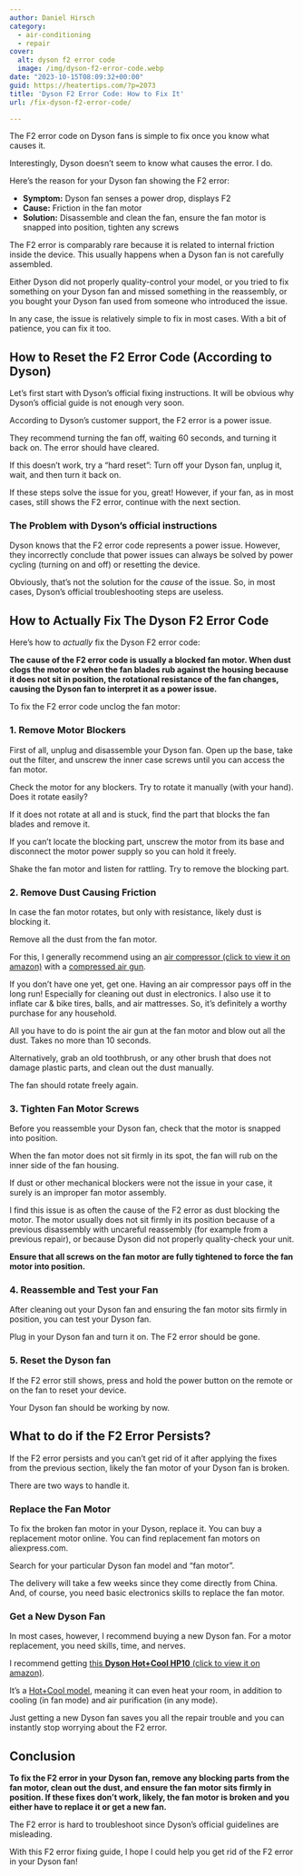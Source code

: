 ```yaml
---
author: Daniel Hirsch
category:
  - air-conditioning
  - repair
cover:
  alt: dyson f2 error code
  image: /img/dyson-f2-error-code.webp
date: "2023-10-15T08:09:32+00:00"
guid: https://heatertips.com/?p=2073
title: 'Dyson F2 Error Code: How to Fix It'
url: /fix-dyson-f2-error-code/

---
```

The F2 error code on Dyson fans is simple to fix once you know what causes it.

Interestingly, Dyson doesn’t seem to know what causes the error. I do.

Here’s the reason for your Dyson fan showing the F2 error:

- **Symptom:** Dyson fan senses a power drop, displays F2
- **Cause:** Friction in the fan motor
- **Solution:** Disassemble and clean the fan, ensure the fan motor is snapped into position, tighten any screws

The F2 error is comparably rare because it is related to internal friction inside the device. This usually happens when a Dyson fan is not carefully assembled.

Either Dyson did not properly quality-control your model, or you tried to fix something on your Dyson fan and missed something in the reassembly, or you bought your Dyson fan used from someone who introduced the issue.

In any case, the issue is relatively simple to fix in most cases. With a bit of patience, you can fix it too.

## How to Reset the F2 Error Code (According to Dyson)

Let’s first start with Dyson’s official fixing instructions. It will be obvious why Dyson’s official guide is not enough very soon.

According to Dyson’s customer support, the F2 error is a power issue.

They recommend turning the fan off, waiting 60 seconds, and turning it back on. The error should have cleared.

If this doesn’t work, try a “hard reset”: Turn off your Dyson fan, unplug it, wait, and then turn it back on.

If these steps solve the issue for you, great! However, if your fan, as in most cases, still shows the F2 error, continue with the next section.

### The Problem with Dyson’s official instructions

Dyson knows that the F2 error code represents a power issue. However, they incorrectly conclude that power issues can always be solved by power cycling (turning on and off) or resetting the device.

Obviously, that’s not the solution for the _cause_ of the issue. So, in most cases, Dyson’s official troubleshooting steps are useless.

## How to Actually Fix The Dyson F2 Error Code

Here’s how to _actually_ fix the Dyson F2 error code:

**The cause of the F2 error code is usually a blocked fan motor. When dust clogs the motor or when the fan blades rub against the housing because it does not sit in position, the rotational resistance of the fan changes, causing the Dyson fan to interpret it as a power issue.**

To fix the F2 error code unclog the fan motor:

### 1\. Remove Motor Blockers

First of all, unplug and disassemble your Dyson fan. Open up the base, take out the filter, and unscrew the inner case screws until you can access the fan motor.

Check the motor for any blockers. Try to rotate it manually (with your hand). Does it rotate easily?

If it does not rotate at all and is stuck, find the part that blocks the fan blades and remove it.

If you can’t locate the blocking part, unscrew the motor from its base and disconnect the motor power supply so you can hold it freely.

Shake the fan motor and listen for rattling. Try to remove the blocking part.

### 2\. Remove Dust Causing Friction

In case the fan motor rotates, but only with resistance, likely dust is blocking it.

Remove all the dust from the fan motor.

For this, I generally recommend using an [air compressor (click to view it on amazon)](https://www.amazon.com/CRAFTSMAN-CMEC6150K-Gallon-Air-Compressor/dp/B07KHHDJGD?crid=1Z40QB6EYFHON&keywords=air%2Bcompressor&qid=1697267302&sprefix=aircompressor%2Caps%2C172&sr=8-5&th=1&linkCode=ll1&tag=heatertips-20&linkId=b1af66c08daec9d32acb225908b4dda2&language=en_US&ref_=as_li_ss_tl) with a [compressed air gun](https://www.amazon.com/Capri-Tools-Windstorm-Performance-Adjustable/dp/B01DCHA3R2?crid=2VIZFFJ60ULLI&keywords=air%2Bcompressor%2Bgun&qid=1697267351&sprefix=air%2Bcompressor%2Bgun%2Caps%2C165&sr=8-5&th=1&linkCode=ll1&tag=heatertips-20&linkId=19a465d4b47eee9a21523aa51dfd76c1&language=en_US&ref_=as_li_ss_tl).

If you don’t have one yet, get one. Having an air compressor pays off in the long run! Especially for cleaning out dust in electronics. I also use it to inflate car & bike tires, balls, and air mattresses. So, it’s definitely a worthy purchase for any household.

All you have to do is point the air gun at the fan motor and blow out all the dust. Takes no more than 10 seconds.

Alternatively, grab an old toothbrush, or any other brush that does not damage plastic parts, and clean out the dust manually.

The fan should rotate freely again.

### 3\. Tighten Fan Motor Screws

Before you reassemble your Dyson fan, check that the motor is snapped into position.

When the fan motor does not sit firmly in its spot, the fan will rub on the inner side of the fan housing.

If dust or other mechanical blockers were not the issue in your case, it surely is an improper fan motor assembly.

I find this issue is as often the cause of the F2 error as dust blocking the motor. The motor usually does not sit firmly in its position because of a previous disassembly with uncareful reassembly (for example from a previous repair), or because Dyson did not properly quality-check your unit.

**Ensure that all screws on the fan motor are fully tightened to force the fan motor into position.**

### 4\. Reassemble and Test your Fan

After cleaning out your Dyson fan and ensuring the fan motor sits firmly in position, you can test your Dyson fan.

Plug in your Dyson fan and turn it on. The F2 error should be gone.

### 5\. Reset the Dyson fan

If the F2 error still shows, press and hold the power button on the remote or on the fan to reset your device.

Your Dyson fan should be working by now.

## What to do if the F2 Error Persists?

If the F2 error persists and you can’t get rid of it after applying the fixes from the previous section, likely the fan motor of your Dyson fan is broken.

There are two ways to handle it.

### Replace the Fan Motor

To fix the broken fan motor in your Dyson, replace it. You can buy a replacement motor online. You can find replacement fan motors on aliexpress.com.

Search for your particular Dyson fan model and “fan motor”.

The delivery will take a few weeks since they come directly from China. And, of course, you need basic electronics skills to replace the fan motor.

### Get a New Dyson Fan

In most cases, however, I recommend buying a new Dyson fan. For a motor replacement, you need skills, time, and nerves.

I recommend getting [this **Dyson Hot+Cool HP10** (click to view it on amazon)](https://www.amazon.com/Dyson-Purifier-CoolTM-Gen1-HP10/dp/B0CDQW6Q7W?crid=18WIA2IUVYTST&keywords=dyson+fan&qid=1697356029&sprefix=dyson+fan%2Caps%2C196&sr=8-8&linkCode=ll1&tag=heatertips-20&linkId=2f53a751ee834cc90969f36f8dd76c6b&language=en_US&ref_=as_li_ss_tl).

It’s a [Hot+Cool model](/are-dyson-heaters-energy-efficient-a-critical-review/), meaning it can even heat your room, in addition to cooling (in fan mode) and air purification (in any mode).

Just getting a new Dyson fan saves you all the repair trouble and you can instantly stop worrying about the F2 error.

## Conclusion

**To fix the F2 error in your Dyson fan, remove any blocking parts from the fan motor, clean out the dust, and ensure the fan motor sits firmly in position. If these fixes don’t work, likely, the fan motor is broken and you either have to replace it or get a new fan.**

The F2 error is hard to troubleshoot since Dyson’s official guidelines are misleading.

With this F2 error fixing guide, I hope I could help you get rid of the F2 error in your Dyson fan!

